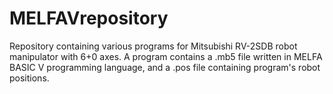 # MELFAVrepository

Repository containing various programs for Mitsubishi RV-2SDB robot manipulator with 6+0 axes. A program contains a .mb5 file written in MELFA BASIC V programming language, and a .pos file containing program's robot positions.
